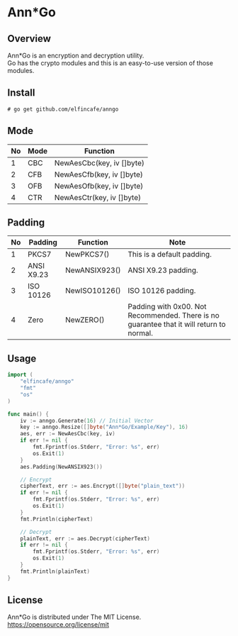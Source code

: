# Ann*Go

## Overview
Ann*Go is an encryption and decryption utility.  
Go has the crypto modules and this is an easy-to-use version of those modules.

## Install
    # go get github.com/elfincafe/anngo

## Mode
|No|Mode|Function|
|-|-|-|
|1|CBC|NewAesCbc(key, iv []byte)|
|2|CFB|NewAesCfb(key, iv []byte)|
|3|OFB|NewAesOfb(key, iv []byte)|
|4|CTR|NewAesCtr(key, iv []byte)|

## Padding
|No|Padding|Function|Note|
|-|-|-|-|
|1|PKCS7|NewPKCS7()|This is a default padding.|
|2|ANSI X9.23|NewANSIX923()|ANSI X9.23 padding.|
|3|ISO 10126|NewISO10126()|ISO 10126 padding.|
|4|Zero|NewZERO()|Padding with 0x00. Not Recommended. There is no guarantee that it will return to normal.|

## Usage
```go
import (
    "elfincafe/anngo"
    "fmt"
    "os"
)

func main() {
    iv := anngo.Generate(16) // Initial Vector
    key := anngo.Resize([]byte("Ann*Go/Example/Key"), 16)
    aes, err := NewAesCbc(key, iv)
    if err != nil {
        fmt.Fprintf(os.Stderr, "Error: %s", err)
        os.Exit(1)
    }
    aes.Padding(NewANSIX923())

    // Encrypt
    cipherText, err := aes.Encrypt([]byte("plain_text"))
    if err != nil {
        fmt.Fprintf(os.Stderr, "Error: %s", err)
        os.Exit(1)
    }
    fmt.Println(cipherText)

    // Decrypt
    plainText, err := aes.Decrypt(cipherText)
    if err != nil {
        fmt.Fprintf(os.Stderr, "Error: %s", err)
        os.Exit(1)
    }
    fmt.Println(plainText)
}
```

## License
Ann*Go is distributed under The MIT License.  
https://opensource.org/license/mit
